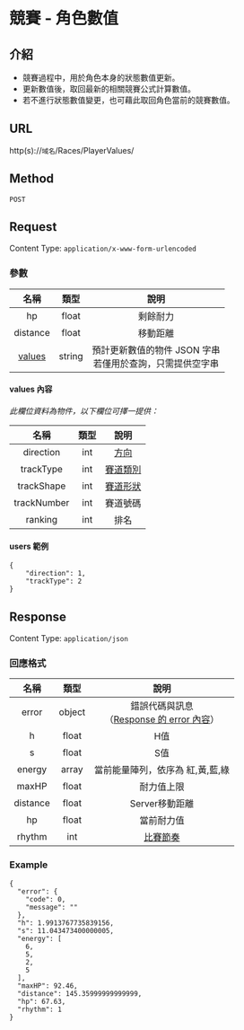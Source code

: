 # 競賽 - 角色數值

## 介紹

- 競賽過程中，用於角色本身的狀態數值更新。
- 更新數值後，取回最新的相關競賽公式計算數值。
- 若不進行狀態數值變更，也可藉此取回角色當前的競賽數值。

## URL

http(s)://`域名`/Races/PlayerValues/

## Method

`POST`

## Request

Content Type: `application/x-www-form-urlencoded`

### 參數

| 名稱 | 類型 | 說明 |
|:-:|:-:|:-:|
| hp | float | 剩餘耐力 |
| distance | float | 移動距離 |
| [values](#values) | string | 預計更新數值的物件 JSON 字串<br>若僅用於查詢，只需提供空字串 |

#### <span id="values">values 內容</span>

_此欄位資料為物件，以下欄位可擇一提供：_

| 名稱 | 類型 | 說明 |
|:-:|:-:|:-:|
| direction | int | [方向](../codes/race.md#direction) |
| trackType | int | [賽道類別](../codes/race.md#trackType) |
| trackShape | int | [賽道形狀](../codes/race.md#trackShape) |
| trackNumber | int | 賽道號碼 |
| ranking | int | 排名 |

#### users 範例

	{
		"direction": 1,
		"trackType": 2
	}

## Response

Content Type: `application/json`

### 回應格式

| 名稱 | 類型 | 說明 |
|:-:|:-:|:-:|
| error | object | 錯誤代碼與訊息<br>（[Response 的 error 內容](../response.md#error)） |
| h | float | H值 |
| s | float | S值 |
| energy | array | 當前能量陣列，依序為 紅,黃,藍,綠 |
| maxHP | float | 耐力值上限 |
| distance | float | Server移動距離 |
| hp | float | 當前耐力值 |
| rhythm | int | [比賽節奏](../codes/race.md#rhythm) |

### Example

	{
	  "error": {
	    "code": 0,
	    "message": ""
	  },
	  "h": 1.9913767735839156,
	  "s": 11.043473400000005,
	  "energy": [
	    6,
	    5,
	    2,
	    5
	  ],
	  "maxHP": 92.46,
	  "distance": 145.35999999999999,
	  "hp": 67.63,
	  "rhythm": 1
	}